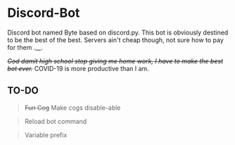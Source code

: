 # Discord-Bot
Discord bot named Byte based on discord.py. This bot is obviously destined to be the best of the best. Servers ain't cheap though,
not sure how to pay for them .__.

~~*God damit high school stop giving me home work, I have to make the best bot ever.*~~ COVID-19 is more productive than I am.

## TO-DO
> ~~Fun Cog~~
> Make cogs disable-able

> Reload bot command

> Variable prefix
